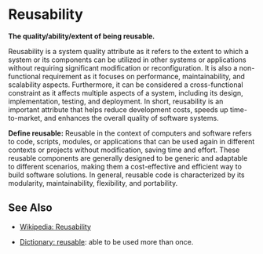 # Reusability

**The quality/ability/extent of being reusable.**

<span data-chatgpt-prompt="explain reusability (system quality attribute, non-functional requirement, cross-functional constraint )">

Reusability is a system quality attribute as it refers to the extent to which a system or its components can be utilized in other systems or applications without requiring significant modification or reconfiguration. It is also a non-functional requirement as it focuses on performance, maintainability, and scalability aspects. Furthermore, it can be considered a cross-functional constraint as it affects multiple aspects of a system, including its design, implementation, testing, and deployment. In short, reusability is an important attribute that helps reduce development costs, speeds up time-to-market, and enhances the overall quality of software systems.

</span>

**Define reusable:** <span data-chatgpt-prompt="define reusable (computers and software)">Reusable in the context of computers and software refers to code, scripts, modules, or applications that can be used again in different contexts or projects without modification, saving time and effort. These reusable components are generally designed to be generic and adaptable to different scenarios, making them a cost-effective and efficient way to build software solutions. In general, reusable code is characterized by its modularity, maintainability, flexibility, and portability.</span>

## See Also

* [Wikipedia: Reusability](https://wikipedia.org/wiki/Reusability)

* [Dictionary: reusable](https://www.dictionary.com/browse/reusable): able to be used more than once.
